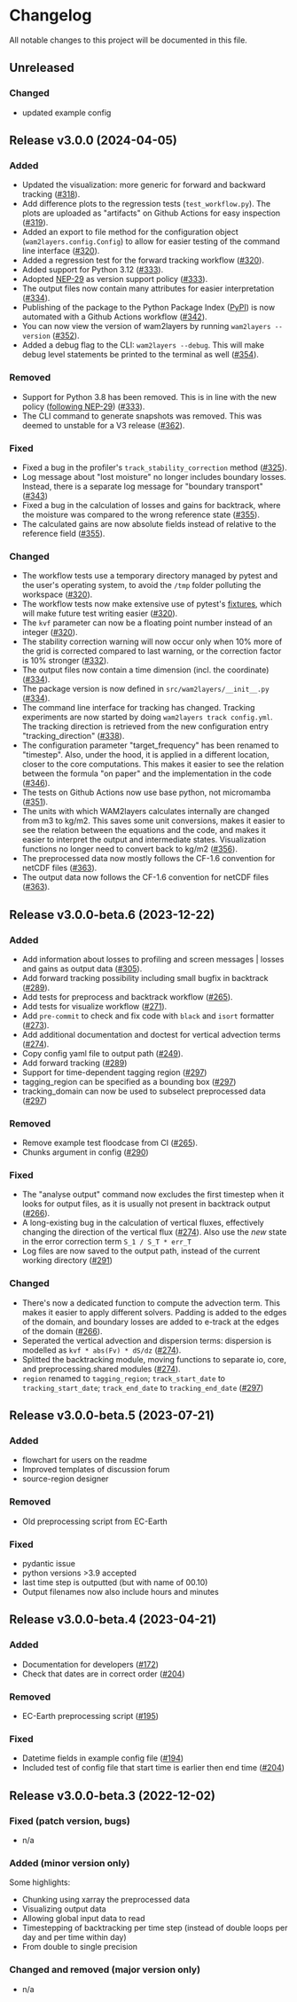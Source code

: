 # Changelog

All notable changes to this project will be documented in this file.

## Unreleased

### Changed

- updated example config

## Release v3.0.0 (2024-04-05)

### Added

- Updated the visualization: more generic for forward and backward tracking ([#318](https://github.com/WAM2layers/WAM2layers/pull/318)).
- Add difference plots to the regression tests (`test_workflow.py`). The plots are uploaded as "artifacts" on Github Actions for easy inspection ([#319](https://github.com/WAM2layers/WAM2layers/pull/319)).
- Added an export to file method for the configuration object (`wam2layers.config.Config`) to allow for easier testing of the command line interface ([#320](https://github.com/WAM2layers/WAM2layers/pull/320)).
- Added a regression test for the forward tracking workflow ([#320](https://github.com/WAM2layers/WAM2layers/pull/320)).
- Added support for Python 3.12 ([#333](https://github.com/WAM2layers/WAM2layers/pull/333)).
- Adopted [NEP-29](https://numpy.org/neps/nep-0029-deprecation_policy.html) as version support policy ([#333](https://github.com/WAM2layers/WAM2layers/pull/333)).
- The output files now contain many attributes for easier interpretation ([#334](https://github.com/WAM2layers/WAM2layers/pull/334)).
- Publishing of the package to the Python Package Index ([PyPI](https://pypi.org/)) is now automated with a Github Actions workflow ([#342](https://github.com/WAM2layers/WAM2layers/pull/342)).
- You can now view the version of wam2layers by running `wam2layers --version` ([#352](https://github.com/WAM2layers/WAM2layers/pull/352)).
- Added a debug flag to the CLI: `wam2layers --debug`. This will make debug level statements be printed to the terminal as well ([#354](https://github.com/WAM2layers/WAM2layers/pull/354)).

### Removed

- Support for Python 3.8 has been removed. This is in line with the new policy ([following NEP-29](https://numpy.org/neps/nep-0029-deprecation_policy.html)) ([#333](https://github.com/WAM2layers/WAM2layers/pull/333)).
- The CLI command to generate snapshots was removed. This was deemed to unstable for a V3 release ([#362](https://github.com/WAM2layers/WAM2layers/pull/362)).

### Fixed

- Fixed a bug in the profiler's `track_stability_correction` method ([#325](https://github.com/WAM2layers/WAM2layers/pull/325)).
- Log message about "lost moisture" no longer includes boundary losses. Instead,
  there is a separate log message for "boundary transport"
  ([#343](https://github.com/WAM2layers/WAM2layers/pull/343))
- Fixed a bug in the calculation of losses and gains for backtrack, where the moisture was compared to the wrong reference state ([#355](https://github.com/WAM2layers/WAM2layers/pull/355)).
- The calculated gains are now absolute fields instead of relative to the reference field ([#355](https://github.com/WAM2layers/WAM2layers/pull/355)).

### Changed
- The workflow tests use a temporary directory managed by pytest and the user's operating system, to avoid the `/tmp` folder polluting the workspace ([#320](https://github.com/WAM2layers/WAM2layers/pull/320)).
- The workflow tests now make extensive use of pytest's [fixtures](https://docs.pytest.org/en/8.0.x/explanation/fixtures.html), which will make future test writing easier ([#320](https://github.com/WAM2layers/WAM2layers/pull/320)).
- The `kvf` parameter can now be a floating point number instead of an integer ([#320](https://github.com/WAM2layers/WAM2layers/pull/320)).
- The stability correction warning will now occur only when 10% more of the grid is corrected compared to last warning, or the correction factor is 10% stronger  ([#332](https://github.com/WAM2layers/WAM2layers/pull/332)).
- The output files now contain a time dimension (incl. the coordinate) ([#334](https://github.com/WAM2layers/WAM2layers/pull/334)).
- The package version is now defined in `src/wam2layers/__init__.py` ([#334](https://github.com/WAM2layers/WAM2layers/pull/334)).
- The command line interface for tracking has changed. Tracking experiments are now started by doing `wam2layers track config.yml`. The tracking direction is retrieved from the new configuration entry "tracking_direction" ([#338](https://github.com/WAM2layers/WAM2layers/pull/338)).
- The configuration parameter "target_frequency" has been renamed to "timestep". Also, under the hood, it is applied in a different location, closer to the core computations. This makes it easier to see the relation between the formula "on paper" and the implementation in the code ([#346](https://github.com/WAM2layers/WAM2layers/pull/346)).
- The tests on Github Actions now use base python, not micromamba ([#351](https://github.com/WAM2layers/WAM2layers/pull/351)).
- The units with which WAM2layers calculates internally are changed from m3 to kg/m2. This saves some unit conversions, makes it easier to see the relation between the equations and the code, and makes it easier to interpret the output and intermediate states. Visualization functions no longer need to convert back to kg/m2 ([#356](https://github.com/WAM2layers/WAM2layers/pull/356)).
- The preprocessed data now mostly follows the CF-1.6 convention for netCDF files ([#363](https://github.com/WAM2layers/WAM2layers/pull/363)).
- The output data now follows the CF-1.6 convention for netCDF files ([#363](https://github.com/WAM2layers/WAM2layers/pull/363)).

## Release v3.0.0-beta.6 (2023-12-22)

### Added

- Add information about losses to profiling and screen messages | losses and gains as output data ([#305](https://github.com/WAM2layers/WAM2layers/pull/305)).
- Add forward tracking possibility including small bugfix in backtrack ([#289](https://github.com/WAM2layers/WAM2layers/pull/289)).
- Add tests for preprocess and backtrack workflow ([#265](https://github.com/WAM2layers/WAM2layers/pull/265)).
- Add tests for visualize workflow ([#271](https://github.com/WAM2layers/WAM2layers/pull/271)).
- Add `pre-commit` to check and fix code with `black` and `isort` formatter ([#273](https://github.com/WAM2layers/WAM2layers/pull/273)).
- Add additional documentation and doctest for vertical advection terms ([#274](https://github.com/WAM2layers/WAM2layers/pull/274)).
- Copy config yaml file to output path ([#249](https://github.com/WAM2layers/WAM2layers/pull/249)).
- Add forward tracking ([#289](https://github.com/WAM2layers/WAM2layers/pull/289))
- Support for time-dependent tagging region ([#297](https://github.com/WAM2layers/WAM2layers/pull/297))
- tagging_region can be specified as a bounding box ([#297](https://github.com/WAM2layers/WAM2layers/pull/297))
- tracking_domain can now be used to subselect preprocessed data ([#297](https://github.com/WAM2layers/WAM2layers/pull/297))

### Removed

- Remove example test floodcase from CI ([#265](https://github.com/WAM2layers/WAM2layers/pull/265)).
- Chunks argument in config ([#290](https://github.com/WAM2layers/WAM2layers/pull/290))

### Fixed

- The "analyse output" command now excludes the first timestep when it looks for output files, as it is usually not present in backtrack output ([#266](https://github.com/WAM2layers/WAM2layers/pull/266)).
- A long-existing bug in the calculation of vertical fluxes, effectively changing the direction of the vertical flux ([#274](https://github.com/WAM2layers/WAM2layers/pull/274)). Also use the *new* state in the error correction term `S_1 / S_T * err_T`
- Log files are now saved to the output path, instead of the current working directory ([#291](https://github.com/WAM2layers/WAM2layers/pull/291))


### Changed

- There's now a dedicated function to compute the advection term. This makes it easier to apply different solvers. Padding is added to the edges of the domain, and boundary losses are added to e-track at the edges of the domain ([#266](https://github.com/WAM2layers/WAM2layers/pull/266)).
- Seperated the vertical advection and dispersion terms: dispersion is modelled as `kvf * abs(Fv) * dS/dz` ([#274](https://github.com/WAM2layers/WAM2layers/pull/274)).
- Splitted the backtracking module, moving functions to separate io, core, and preprocessing.shared modules ([#274](https://github.com/WAM2layers/WAM2layers/pull/274)).
- `region` renamed to `tagging_region`; `track_start_date` to `tracking_start_date`; `track_end_date` to `tracking_end_date` ([#297](https://github.com/WAM2layers/WAM2layers/pull/297))

## Release v3.0.0-beta.5 (2023-07-21)

### Added

- flowchart for users on the readme
- Improved templates of discussion forum
- source-region designer

### Removed

- Old preprocessing script from EC-Earth

### Fixed

- pydantic issue
- python versions >3.9 accepted
- last time step is outputted (but with name of 00.10)
- Output filenames now also include hours and minutes


## Release v3.0.0-beta.4 (2023-04-21)

### Added

- Documentation for developers ([#172](https://github.com/WAM2layers/WAM2layers/pull/172))
- Check that dates are in correct order ([#204](https://github.com/WAM2layers/WAM2layers/pull/204))

### Removed

- EC-Earth preprocessing script ([#195](https://github.com/WAM2layers/WAM2layers/pull/195))

### Fixed

- Datetime fields in example config file ([#194](https://github.com/WAM2layers/WAM2layers/pull/194))
- Included test of config file that start time is earlier then end time ([#204](https://github.com/WAM2layers/WAM2layers/pull/204))

## Release v3.0.0-beta.3 (2022-12-02)

### Fixed (patch version, bugs)
- n/a

### Added (minor version only)
Some highlights:
- Chunking using xarray the preprocessed data
- Visualizing output data
- Allowing global input data to read
- Timestepping of backtracking per time step (instead of double loops per day and per time within day)
- From double to single precision

### Changed and removed (major version only)
- n/a
